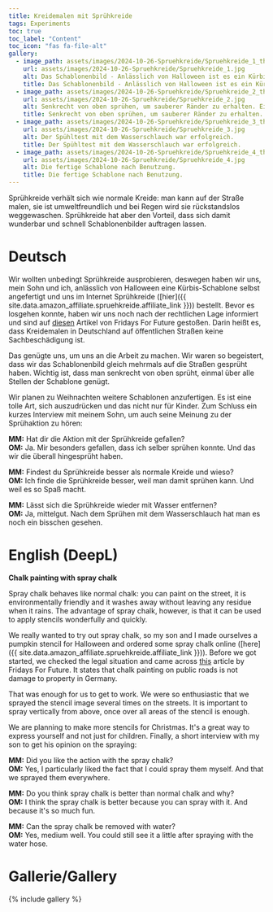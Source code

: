 ```yaml
---
title: Kreidemalen mit Sprühkreide
tags: Experiments
toc: true
toc_label: "Content"
toc_icon: "fas fa-file-alt"
gallery:
  - image_path: assets/images/2024-10-26-Spruehkreide/Spruehkreide_1_th.jpg
    url: assets/images/2024-10-26-Spruehkreide/Spruehkreide_1.jpg
    alt: Das Schablonenbild - Anlässlich von Halloween ist es ein Kürbis geworden.
    title: Das Schablonenbild - Anlässlich von Halloween ist es ein Kürbis geworden.
  - image_path: assets/images/2024-10-26-Spruehkreide/Spruehkreide_2_th.jpg
    url: assets/images/2024-10-26-Spruehkreide/Spruehkreide_2.jpg
    alt: Senkrecht von oben sprühen, um sauberer Ränder zu erhalten. Ein schneller Durchgang genügt.
    title: Senkrecht von oben sprühen, um sauberer Ränder zu erhalten. Ein schneller Durchgang genügt.
  - image_path: assets/images/2024-10-26-Spruehkreide/Spruehkreide_3_th.jpg
    url: assets/images/2024-10-26-Spruehkreide/Spruehkreide_3.jpg
    alt: Der Spühltest mit dem Wasserschlauch war erfolgreich.
    title: Der Spühltest mit dem Wasserschlauch war erfolgreich.
  - image_path: assets/images/2024-10-26-Spruehkreide/Spruehkreide_4_th.jpg
    url: assets/images/2024-10-26-Spruehkreide/Spruehkreide_4.jpg
    alt: Die fertige Schablone nach Benutzung.
    title: Die fertige Schablone nach Benutzung.
---
```



Sprühkreide verhält sich wie normale Kreide: man kann auf der Straße malen, sie ist umweltfreundlich und bei Regen wird sie rückstandslos weggewaschen. Sprühkreide hat aber den Vorteil, dass sich damit wunderbar und schnell Schablonenbilder auftragen lassen.


# Deutsch
Wir wollten unbedingt Sprühkreide ausprobieren, deswegen haben wir uns, mein Sohn und ich, anlässlich von Halloween eine Kürbis-Schablone selbst angefertigt und uns im Internet Sprühkreide ([hier]({{ site.data.amazon_affiliate.spruehkreide.affiliate_link }})) bestellt. Bevor es losgehen konnte, haben wir uns noch nach der rechtlichen Lage informiert und sind auf [diesen](https://fridaysforfuture.de/rechtliches-zu-spruehkreideaktionen/) Artikel von Fridays For Future gestoßen. Darin heißt es, dass Kreidemalen in Deutschland auf öffentlichen Straßen keine Sachbeschädigung ist.

Das genügte uns, um uns an die Arbeit zu machen. Wir waren so begeistert, dass wir das Schablonenbild gleich mehrmals auf die Straßen gesprüht haben. Wichtig ist, dass man senkrecht von oben sprüht, einmal über alle Stellen der Schablone genügt.

Wir planen zu Weihnachten weitere Schablonen anzufertigen. Es ist eine tolle Art, sich auszudrücken und das nicht nur für Kinder. Zum Schluss ein kurzes Interview mit meinem Sohn, um auch seine Meinung zu der Sprühaktion zu hören:

**MM:** Hat dir die Aktion mit der Sprühkreide gefallen?<br/>
**OM:** Ja. Mir besonders gefallen, dass ich selber sprühen konnte. Und das wir die überall hingesprüht haben.

**MM:** Findest du Sprühkreide besser als normale Kreide und wieso?<br/>
**OM:** Ich finde die Sprühkreide besser, weil man damit sprühen kann. Und weil es so Spaß macht.

**MM:** Lässt sich die Sprühkreide wieder mit Wasser entfernen?<br/>
**OM:** Ja, mittelgut. Nach dem Sprühen mit dem Wasserschlauch hat man es noch ein bisschen gesehen.


# English (DeepL)
**Chalk painting with spray chalk**

Spray chalk behaves like normal chalk: you can paint on the street, it is environmentally friendly and it washes away without leaving any residue when it rains. The advantage of spray chalk, however, is that it can be used to apply stencils wonderfully and quickly.

We really wanted to try out spray chalk, so my son and I made ourselves a pumpkin stencil for Halloween and ordered some spray chalk online ([here]({{ site.data.amazon_affiliate.spruehkreide.affiliate_link }})). Before we got started, we checked the legal situation and came across [this](https://fridaysforfuture.de/rechtliches-zu-spruehkreideaktionen/) article by Fridays For Future. It states that chalk painting on public roads is not damage to property in Germany.

That was enough for us to get to work. We were so enthusiastic that we sprayed the stencil image several times on the streets. It is important to spray vertically from above, once over all areas of the stencil is enough.

We are planning to make more stencils for Christmas. It's a great way to express yourself and not just for children. Finally, a short interview with my son to get his opinion on the spraying:

**MM:** Did you like the action with the spray chalk?<br/>
**OM:** Yes, I particularly liked the fact that I could spray them myself. And that we sprayed them everywhere.

**MM:** Do you think spray chalk is better than normal chalk and why?<br/>
**OM:** I think the spray chalk is better because you can spray with it. And because it's so much fun.

**MM:** Can the spray chalk be removed with water?<br/>
**OM:** Yes, medium well. You could still see it a little after spraying with the water hose.


# Gallerie/Gallery
{% include gallery %}
